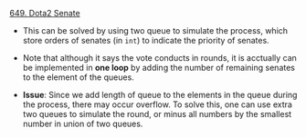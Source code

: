 [649. Dota2 Senate](https://leetcode.com/problems/dota2-senate/description/)

- This can be solved by using two queue to simulate the process, which store orders of senates (in `int`) to indicate the priority of senates.
- Note that although it says the vote conducts in rounds, it is acctually can be implemented in **one loop** by adding the number of remaining senates to the element of the queues.

- **Issue**: Since we add length of queue to the elements in the queue during the process, there may occur overflow. To solve this, one can use extra two queues to simulate the round, or minus all numbers by the smallest number in union of two queues.